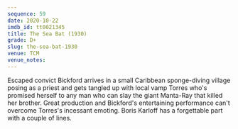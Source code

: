 ```yaml
---
sequence: 59
date: 2020-10-22
imdb_id: tt0021345
title: The Sea Bat (1930)
grade: D+
slug: the-sea-bat-1930
venue: TCM
venue_notes:
---
```


Escaped convict Bickford arrives in a small Caribbean sponge-diving village posing as a priest and gets tangled up with local vamp Torres who's promised herself to any man who can slay the giant Manta-Ray that killed her brother. Great production and Bickford's entertaining performance can't overcome Torres's incessant emoting. Boris Karloff has a forgettable part with a couple of lines.
